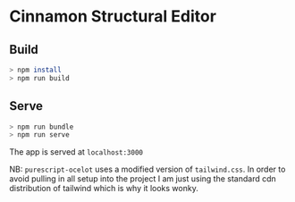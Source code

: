 # Cinnamon Structural Editor


## Build

```bash
> npm install
> npm run build
```

## Serve

```bash
> npm run bundle
> npm run serve
```

The app is served at `localhost:3000`

NB: `purescript-ocelot` uses a modified version of `tailwind.css`. In order to avoid pulling in all setup into the project I am just using the standard cdn distribution of tailwind which is why it looks wonky.